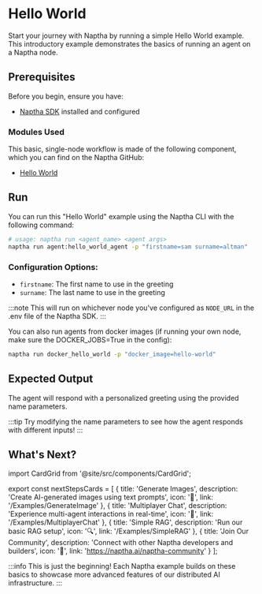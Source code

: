 # Hello World

Start your journey with Naptha by running a simple Hello World example. This introductory example demonstrates the basics of running an agent on a Naptha node.

## Prerequisites

Before you begin, ensure you have:
- [Naptha SDK](/GettingStarted/Installation) installed and configured

### Modules Used

This basic, single-node workflow is made of the following component, which you can find on the Naptha GitHub:

* [Hello World](https://github.com/NapthaAI/hello_world_agent)

## Run

You can run this "Hello World" example using the Naptha CLI with the following command:

```bash
# usage: naptha run <agent_name> <agent args>
naptha run agent:hello_world_agent -p "firstname=sam surname=altman"
```

### Configuration Options:
- `firstname`: The first name to use in the greeting
- `surname`: The last name to use in the greeting

:::note
This will run on whichever node you've configured as `NODE_URL` in the .env file of the Naptha SDK.
:::

You can also run agents from docker images (if running your own node, make sure the DOCKER_JOBS=True in the config):

```bash
naptha run docker_hello_world -p "docker_image=hello-world"
```


## Expected Output

The agent will respond with a personalized greeting using the provided name parameters.

:::tip
Try modifying the name parameters to see how the agent responds with different inputs!
:::

## What's Next?

import CardGrid from '@site/src/components/CardGrid';

export const nextStepsCards = [
  {
    title: 'Generate Images',
    description: 'Create AI-generated images using text prompts',
    icon: '🎨',
    link: '/Examples/GenerateImage'
  },
  {
    title: 'Multiplayer Chat',
    description: 'Experience multi-agent interactions in real-time',
    icon: '💬',
    link: '/Examples/MultiplayerChat'
  },
  {
    title: 'Simple RAG',
    description: 'Run our basic RAG setup',
    icon: '🔍',
    link: '/Examples/SimpleRAG'
  },
  {
    title: 'Join Our Community',
    description: 'Connect with other Naptha developers and builders',
    icon: '👥',
    link: 'https://naptha.ai/naptha-community'
  }
];

<CardGrid cards={nextStepsCards} />

:::info
This is just the beginning! Each Naptha example builds on these basics to showcase more advanced features of our distributed AI infrastructure.
:::